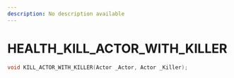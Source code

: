 ```yaml
---
description: No description available 
---
```


# HEALTH\_KILL_ACTOR_WITH_KILLER

```cpp
void KILL_ACTOR_WITH_KILLER(Actor _Actor, Actor _Killer);
```